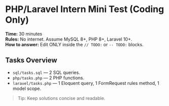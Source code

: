 # PHP/Laravel Intern Mini Test (Coding Only)

**Time:** 30 minutes  
**Rules:** No internet. Assume MySQL 8+, PHP 8+, Laravel 10+.  
**How to answer:** Edit ONLY inside the `// TODO:` or `-- TODO:` blocks.

## Tasks Overview
- `sql/tasks.sql` — 2 SQL queries.
- `php/tasks.php` — 2 PHP functions.
- `laravel/tasks.php` — 1 Eloquent query, 1 FormRequest rules method, 1 model scope.

> Tip: Keep solutions concise and readable.
